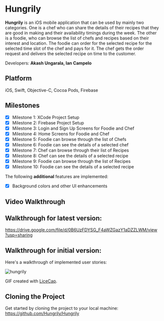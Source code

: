 # Hungrily
**Hungrily** is an iOS mobile application that can be used by mainly two categories. One is a chef who can share the details of their recipes that they are good in making and their availability timings during the week. The other is a foodie, who can browse the list of chefs and recipes based on their interest and location. The foodie can order for the selected recipe for the selected time slot of the chef and pays for it. The chef gets the order request and delivers the selected recipe on time to the customer.

Developers: **Akash Ungarala, Ian Campelo**

## Platform

iOS, Swift, Objective-C, Cocoa Pods, Firebase

## Milestones

- [x] Milestone 1: XCode Project Setup
- [x] Milestone 2: Firebase Project Setup
- [x] Milestone 3: Login and Sign Up Screens for Foodie and Chef
- [x] Milestone 4: Home Screens for Foodie and Chef
- [x] Milestone 5: Foodie can browse through the list of Chefs
- [x] Milestone 6: Foodie can see the details of a selected chef
- [x] Milestone 7: Chef can browse through their list of Recipes
- [x] Milestone 8: Chef can see the details of a selected recipe
- [x] Milestone 9: Foodie can browse through the list of Recipes
- [x] Milestone 10: Foodie can see the details of a selected recipe

The following **additional** features are implemented:

- [x] Background colors and other UI enhancements

## Video Walkthrough 

## Walkthrough for latest version:

https://drive.google.com/file/d/0B6UzFDYSG_F4aWZGazY1aDZZLWM/view?usp=sharing

## Walkthrough for initial version:

Here's a walkthrough of implemented user stories:

![hungrily](https://cloud.githubusercontent.com/assets/7720015/20405897/2a4492ea-acd9-11e6-8318-067b7680826c.gif)

GIF created with [LiceCap](http://www.cockos.com/licecap/).

## Cloning the Project

Get started by cloning the project to your local machine: https://github.com/Hungrily/Hungrily
